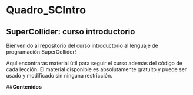 # Quadro_SCIntro
## SuperCollider: curso introductorio

Bienvenido al repositorio del curso introductorio al lenguaje de programación SuperCollider!

Aquí encontrarás material útil para seguir el curso además del código de cada lección. El material disponible es absolutamente gratuito y puede ser usado y modificado sin ninguna restricción. 

##**Contenidos**


